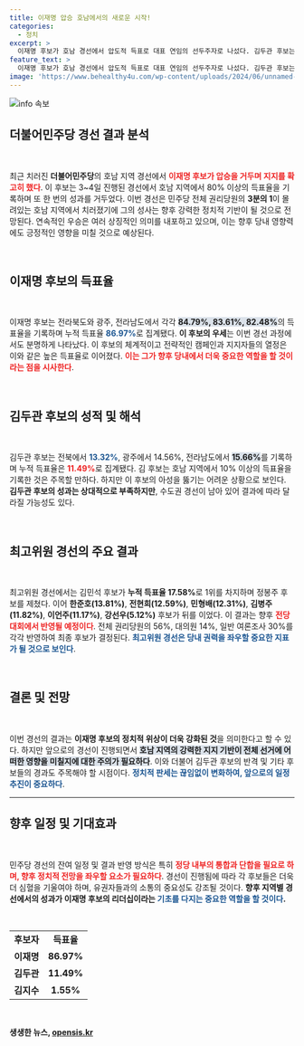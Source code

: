 ```yaml
---
title: 이재명 압승 호남에서의 새로운 시작!
categories:
  - 정치
excerpt: >
  이재명 후보가 호남 경선에서 압도적 득표로 대표 연임의 선두주자로 나섰다. 김두관 후보는 두 자릿수 득표에 성공했지만 여전히 이 후보의 추격은 현실적으로 어려워 보인다. 민주당의 새로운 방향성 논란은 여전히 계속될 것으로 예상된다.
feature_text: >
  이재명 후보가 호남 경선에서 압도적 득표로 대표 연임의 선두주자로 나섰다. 김두관 후보는 두 자릿수 득표에 성공했지만 여전히 이 후보의 추격은 현실적으로 어려워 보인다. 민주당의 새로운 방향성 논란은 여전히 계속될 것으로 예상된다.
image: 'https://www.behealthy4u.com/wp-content/uploads/2024/06/unnamed-file.png'
---
```


<p><img src="https://www.behealthy4u.com/wp-content/uploads/2024/06/unnamed-file.png" alt="info 속보" /></p>

<h2 data-ke-size="size26">더불어민주당 경선 결과 분석</h2>

<p data-ke-size="size16">&nbsp;</p>

<p>최근 치러진 <b>더불어민주당</b>의 호남 지역 경선에서 <b><span style="color: #ee2323;">이재명 후보가 압승을 거두며 지지를 확고히 했다</span></b>. 이 후보는 3~4일 진행된 경선에서 호남 지역에서 80% 이상의 득표율을 기록하며 또 한 번의 성과를 거두었다. 이번 경선은 민주당 전체 권리당원의 <b>3분의 1</b>이 몰려있는 호남 지역에서 치러졌기에 그의 성사는 향후 강력한 정치적 기반이 될 것으로 전망된다. 연속적인 우승은 여러 상징적인 의미를 내포하고 있으며, 이는 향후 당내 영향력에도 긍정적인 영향을 미칠 것으로 예상된다.  </p>

<p data-ke-size="size16">&nbsp;</p>

<h2 data-ke-size="size26">이재명 후보의 득표율</h2>

<p data-ke-size="size16">&nbsp;</p>

<p>이재명 후보는 전라북도와 광주, 전라남도에서 각각 <b><span style="background-color: #21538527;">84.79%, 83.61%, 82.48%</span></b>의 득표율을 기록하며 누적 득표율 <b><span style="color: #1a5490;">86.97%</span></b>로 집계됐다. <b>이 후보의 우세</b>는 이번 경선 과정에서도 분명하게 나타났다. 이 후보의 체계적이고 전략적인 캠페인과 지지자들의 열정은 이와 같은 높은 득표율로 이어졌다. <b><span style="color: #ee2323;">이는 그가 향후 당내에서 더욱 중요한 역할을 할 것이라는 점을 시사한다</span></b>. </p>

<p data-ke-size="size16">&nbsp;</p>

<h2 data-ke-size="size26">김두관 후보의 성적 및 해석</h2>

<p data-ke-size="size16">&nbsp;</p>

<p>김두관 후보는 전북에서 <b><span style="color: #1a5490;">13.32%</span></b>, 광주에서 14.56%, 전라남도에서 <b><span style="background-color: #21538527;">15.66%</span></b>를 기록하며 누적 득표율은 <b><span style="color: #ee2323;">11.49%</span></b>로 집계됐다. 김 후보는 호남 지역에서 10% 이상의 득표율을 기록한 것은 주목할 만하다. 하지만 이 후보의 아성을 뚫기는 어려운 상황으로 보인다. <b>김두관 후보의 성과는 상대적으로 부족하지만</b>, 수도권 경선이 남아 있어 결과에 따라 달라질 가능성도 있다.</p>

<p data-ke-size="size16">&nbsp;</p>

<h2 data-ke-size="size26">최고위원 경선의 주요 결과</h2>

<p data-ke-size="size16">&nbsp;</p>

<p>최고위원 경선에서는 김민석 후보가 <b>누적 득표율 17.58%</b>로 1위를 차지하며 정봉주 후보를 제쳤다. 이어 <b>한준호(13.81%)</b>, <b>전현희(12.59%)</b>, <b>민형배(12.31%)</b>, <b>김병주(11.82%)</b>, <b>이언주(11.17%)</b>, <b>강선우(5.12%)</b> 후보가 뒤를 이었다. 이 결과는 향후 <b><span style="color: #ee2323;">전당대회에서 반영될 예정이다</span></b>. 전체 권리당원의 56%, 대의원 14%, 일반 여론조사 30%를 각각 반영하여 최종 후보가 결정된다. <b><span style="color: #1a5490;">최고위원 경선은 당내 권력을 좌우할 중요한 지표가 될 것으로 보인다</span></b>.</p>

<p data-ke-size="size16">&nbsp;</p>

<h2 data-ke-size="size26">결론 및 전망</h2>

<p data-ke-size="size16">&nbsp;</p>

<p>이번 경선의 결과는 <b>이재명 후보의 정치적 위상이 더욱 강화된 것</b>을 의미한다고 할 수 있다. 하지만 앞으로의 경선이 진행되면서 <b><span style="background-color: #21538527;">호남 지역의 강력한 지지 기반이 전체 선거에 어떠한 영향을 미칠지에 대한 주의가 필요하다</span></b>. 이와 더불어 김두관 후보의 반격 및 기타 후보들의 경과도 주목해야 할 시점이다. <b><span style="color: #1a5490;">정치적 판세는 끊임없이 변화하여, 앞으로의 일정 추진이 중요하다</span></b>. </p>

<p data-ke-size="size16"></p>

<hr> 

<h2 data-ke-size="size26">향후 일정 및 기대효과</h2> 

<p data-ke-size="size16">&nbsp;</p> 

<p>민주당 경선의 잔여 일정 및 결과 반영 방식은 특히 <b><span style="color: #ee2323;">정당 내부의 통합과 단합을 필요로 하며, 향후 정치적 전망을 좌우할 요소가 필요하다</span></b>. 경선이 진행됨에 따라 각 후보들은 더욱 더 심혈을 기울여야 하며, 유권자들과의 소통의 중요성도 강조될 것이다. <b>향후 지역별 경선에서의 성과가 이재명 후보의 리더십이라는 <b><span style="color: #1a5490;">기초를 다지는 중요한 역할을 할 것이다</span></b>. </p>

<p data-ke-size="size16">&nbsp;</p>

<table style="width: 100%; border-collapse: collapse;">
<tr>
<td style="text-align: center; height: 17px;"><b>후보자</b></td>
<td style="text-align: center; height: 17px;"><b>득표율</b></td>
</tr>
<tr>
<td style="text-align: center; height: 17px;"><b>이재명</b></td>
<td style="text-align: center; height: 17px;"><b>86.97%</b></td>
</tr>
<tr>
<td style="text-align: center; height: 17px;"><b>김두관</b></td>
<td style="text-align: center; height: 17px;"><b>11.49%</b></td>
</tr>
<tr>
<td style="text-align: center; height: 17px;"><b>김지수</b></td>
<td style="text-align: center; height: 17px;"><b>1.55%</b></td>
</tr>
</table>

<p data-ke-size="size16">&nbsp;</p>
생생한 뉴스, <a href="https://opensis.kr" rel="dofollow">opensis.kr</a>


